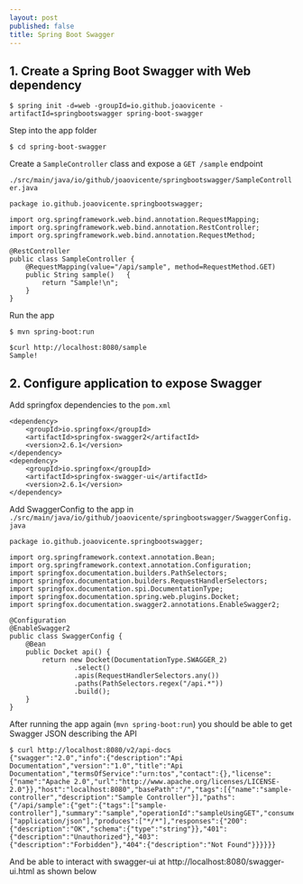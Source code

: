 ```yaml
---
layout: post
published: false
title: Spring Boot Swagger
---
```

## 1. Create a Spring Boot Swagger with Web dependency

```
$ spring init -d=web -groupId=io.github.joaovicente -artifactId=springbootswagger spring-boot-swagger
```

Step into the app folder

```
$ cd spring-boot-swagger
```

Create a ```SampleController``` class and expose a ```GET /sample``` endpoint

`./src/main/java/io/github/joaovicente/springbootswagger/SampleController.java`

```
package io.github.joaovicente.springbootswagger;

import org.springframework.web.bind.annotation.RequestMapping;
import org.springframework.web.bind.annotation.RestController;
import org.springframework.web.bind.annotation.RequestMethod;

@RestController
public class SampleController {
    @RequestMapping(value="/api/sample", method=RequestMethod.GET)
    public String sample()   {
        return "Sample!\n";
    }
}
```

Run the app
```
$ mvn spring-boot:run
```

```
$curl http://localhost:8080/sample
Sample!
```

## 2. Configure application to expose Swagger

Add springfox dependencies to the `pom.xml`

```
<dependency>
    <groupId>io.springfox</groupId>
    <artifactId>springfox-swagger2</artifactId>
    <version>2.6.1</version>
</dependency>
<dependency>
    <groupId>io.springfox</groupId>
    <artifactId>springfox-swagger-ui</artifactId>
    <version>2.6.1</version>
</dependency>
```

Add SwaggerConfig to the app in `./src/main/java/io/github/joaovicente/springbootswagger/SwaggerConfig.java`

```
package io.github.joaovicente.springbootswagger;

import org.springframework.context.annotation.Bean;
import org.springframework.context.annotation.Configuration;
import springfox.documentation.builders.PathSelectors;
import springfox.documentation.builders.RequestHandlerSelectors;
import springfox.documentation.spi.DocumentationType;
import springfox.documentation.spring.web.plugins.Docket;
import springfox.documentation.swagger2.annotations.EnableSwagger2;

@Configuration
@EnableSwagger2
public class SwaggerConfig {
    @Bean
    public Docket api() {
        return new Docket(DocumentationType.SWAGGER_2)
                .select()
                .apis(RequestHandlerSelectors.any())
                .paths(PathSelectors.regex("/api.*"))
                .build();
    }
}
```

After running the app again (`mvn spring-boot:run`) you should be able to get Swagger JSON describing the API

```
$ curl http://localhost:8080/v2/api-docs
{"swagger":"2.0","info":{"description":"Api Documentation","version":"1.0","title":"Api Documentation","termsOfService":"urn:tos","contact":{},"license":{"name":"Apache 2.0","url":"http://www.apache.org/licenses/LICENSE-2.0"}},"host":"localhost:8080","basePath":"/","tags":[{"name":"sample-controller","description":"Sample Controller"}],"paths":{"/api/sample":{"get":{"tags":["sample-controller"],"summary":"sample","operationId":"sampleUsingGET","consumes":["application/json"],"produces":["*/*"],"responses":{"200":{"description":"OK","schema":{"type":"string"}},"401":{"description":"Unauthorized"},"403":{"description":"Forbidden"},"404":{"description":"Not Found"}}}}}}
```

And be able to interact with swagger-ui at http://localhost:8080/swagger-ui.html as shown below
